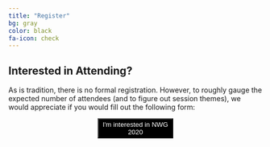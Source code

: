 ```yaml
---
title: "Register"
bg: gray
color: black
fa-icon: check
---
```


## Interested in Attending? 
As is tradition, there is no formal registration.  However, to roughly gauge the expected number of attendees (and to figure out session themes), we would appreciate if you would fill out the following form:

<center>
<a href="https://www.google.com"><button name="button" style="background-color:black;color:white;width:150px;
height:40px;">I'm interested in NWG 2020</button></a>
</center>
